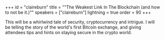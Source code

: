 +++
id = "claireburn"
title = "\"The Weakest Link In The Blockchain (and how to not be it.)\""
speakers = ["claireburn"]
lightning = true
order = 90
+++

This will be a whirlwind tale of security, cryptocurrency and intrigue. I will be telling the story of the world's first Bitcoin exchange, and giving attendees tips and hints on staying secure in the crypto world.
